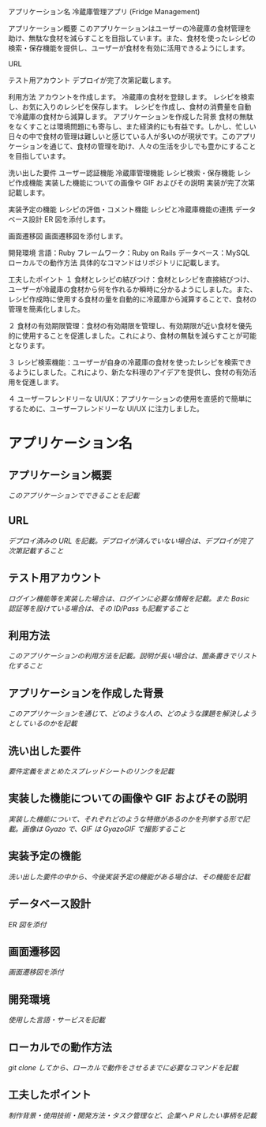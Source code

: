 アプリケーション名
冷蔵庫管理アプリ (Fridge Management)

アプリケーション概要
このアプリケーションはユーザーの冷蔵庫の食材管理を助け、無駄な食材を減らすことを目指しています。また、食材を使ったレシピの検索・保存機能を提供し、ユーザーが食材を有効に活用できるようにします。

URL

テスト用アカウント
デプロイが完了次第記載します。

利用方法
アカウントを作成します。
冷蔵庫の食材を登録します。
レシピを検索し、お気に入りのレシピを保存します。
レシピを作成し、食材の消費量を自動で冷蔵庫の食材から減算します。
アプリケーションを作成した背景
食材の無駄をなくすことは環境問題にも寄与し、また経済的にも有益です。しかし、忙しい日々の中で食材の管理は難しいと感じている人が多いのが現状です。このアプリケーションを通じて、食材の管理を助け、人々の生活を少しでも豊かにすることを目指しています。

洗い出した要件
ユーザー認証機能
冷蔵庫管理機能
レシピ検索・保存機能
レシピ作成機能
実装した機能についての画像や GIF およびその説明
実装が完了次第記載します。

実装予定の機能
レシピの評価・コメント機能 レシピと冷蔵庫機能の連携
データベース設計
ER 図を添付します。

画面遷移図
画面遷移図を添付します。

開発環境
言語：Ruby
フレームワーク：Ruby on Rails
データベース：MySQL
ローカルでの動作方法
具体的なコマンドはリポジトリに記載します。

工夫したポイント
１
食材とレシピの結びつけ：食材とレシピを直接結びつけ、ユーザーが冷蔵庫の食材から何を作れるか瞬時に分かるようにしました。また、レシピ作成時に使用する食材の量を自動的に冷蔵庫から減算することで、食材の管理を簡素化しました。

２
食材の有効期限管理：食材の有効期限を管理し、有効期限が近い食材を優先的に使用することを促進しました。これにより、食材の無駄を減らすことが可能となります。

３
レシピ検索機能：ユーザーが自身の冷蔵庫の食材を使ったレシピを検索できるようにしました。これにより、新たな料理のアイデアを提供し、食材の有効活用を促進します。

４
ユーザーフレンドリーな UI/UX：アプリケーションの使用を直感的で簡単にするために、ユーザーフレンドリーな UI/UX に注力しました。

# アプリケーション名

## アプリケーション概要

_このアプリケーションでできることを記載_

## URL

_デプロイ済みの URL を記載。デプロイが済んでいない場合は、デプロイが完了次第記載すること_

## テスト用アカウント

_ログイン機能等を実装した場合は、ログインに必要な情報を記載。また Basic 認証等を設けている場合は、その ID/Pass も記載すること_

## 利用方法

_このアプリケーションの利用方法を記載。説明が長い場合は、箇条書きでリスト化すること_

## アプリケーションを作成した背景

_このアプリケーションを通じて、どのような人の、どのような課題を解決しようとしているのかを記載_

## 洗い出した要件

_要件定義をまとめたスプレッドシートのリンクを記載_

## 実装した機能についての画像や GIF およびその説明

_実装した機能について、それぞれどのような特徴があるのかを列挙する形で記載。画像は Gyazo で、GIF は GyazoGIF で撮影すること_

## 実装予定の機能

_洗い出した要件の中から、今後実装予定の機能がある場合は、その機能を記載_

## データベース設計

_ER 図を添付_

## 画面遷移図

_画面遷移図を添付_

## 開発環境

_使用した言語・サービスを記載_

## ローカルでの動作方法

_git clone してから、ローカルで動作をさせるまでに必要なコマンドを記載_

## 工夫したポイント

_制作背景・使用技術・開発方法・タスク管理など、企業へＰＲしたい事柄を記載_
